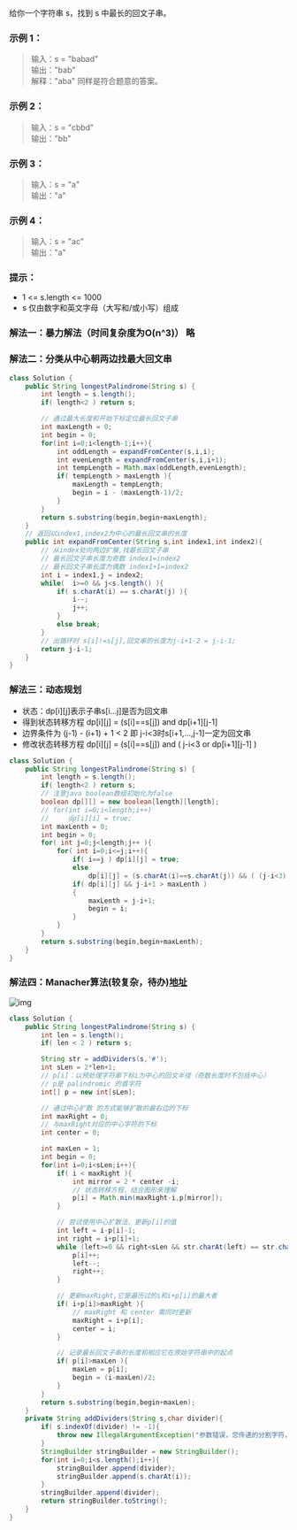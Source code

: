给你一个字符串 s，找到 s 中最长的回文子串。

### 示例 1：
>输入：s = "babad"  
输出："bab"  
解释："aba" 同样是符合题意的答案。  

### 示例 2：
>输入：s = "cbbd"  
输出："bb"  

### 示例 3：
>输入：s = "a"  
输出："a"  

### 示例 4：
>输入：s = "ac"  
输出："a"  

### 提示：
* 1 <= s.length <= 1000
* s 仅由数字和英文字母（大写和/或小写）组成

### 解法一：暴力解法（时间复杂度为O(n^3)） 略
### 解法二：分类从中心朝两边找最大回文串
``` java
class Solution {
    public String longestPalindrome(String s) {
        int length = s.length();
        if( length<2 ) return s;

        // 通过最大长度和开始下标定位最长回文子串
        int maxLength = 0;
        int begin = 0;
        for(int i=0;i<length-1;i++){
            int oddLength = expandFromCenter(s,i,i);
            int evenLength = expandFromCenter(s,i,i+1);
            int tempLength = Math.max(oddLength,evenLength);
            if( tempLength > maxLength ){
                maxLength = tempLength;
                begin = i - (maxLength-1)/2;
            }
        }
        return s.substring(begin,begin+maxLength);
    }
    // 返回以index1,index2为中心的最长回文串的长度
    public int expandFromCenter(String s,int index1,int index2){
        // 从index处向两边扩展,找最长回文子串
        // 最长回文子串长度为奇数 index1=index2
        // 最长回文子串长度为偶数 index1+1=index2
        int i = index1,j = index2;
        while(  i>=0 && j<s.length() ){
            if( s.charAt(i) == s.charAt(j) ){
                i--;
                j++;
            }
            else break;
        }
        // 出循环时 s[i]!=s[j],回文串的长度为j-i+1-2 = j-i-1;
        return j-i-1;
    }
}
```
### 解法三：动态规划
- 状态：dp[i][j]表示子串s[i...j]是否为回文串
- 得到状态转移方程 dp[i][j] = (s[i]==s[j]) and dp[i+1][j-1]
- 边界条件为 (j-1) - (i+1) + 1 < 2 即 j-i<3时s[i+1,...,j-1]一定为回文串
- 修改状态转移方程 dp[i][j] = (s[i]==s[j]) and ( j-i<3 or dp[i+1][j-1] )
``` java
class Solution {
    public String longestPalindrome(String s) {
        int length = s.length();
        if( length<2 ) return s;
        // 注意java boolean数组初始化为false
        boolean dp[][] = new boolean[length][length];
        // for(int i=0;i<length;i++)
        //     dp[i][i] = true;
        int maxLenth = 0;
        int begin = 0;
        for( int j=0;j<length;j++ ){
            for( int i=0;i<=j;i++){
                if( i==j ) dp[i][j] = true;
                else
                    dp[i][j] = (s.charAt(i)==s.charAt(j)) && ( (j-i<3) || dp[i+1][j-1] );
                if( dp[i][j] && j-i+1 > maxLenth )
                {
                    maxLenth = j-i+1;
                    begin = i;
                }    
            }
        }
        return s.substring(begin,begin+maxLenth);
    }
}
```
### 解法四：Manacher算法(较复杂，待办)[地址](https://leetcode-cn.com/problems/longest-palindromic-substring/solution/zui-chang-hui-wen-zi-chuan-by-leetcode-solution/)
![img](https://github.com/xiaohuanxiong3/my-leetcode_road/blob/main/images/5.PNG)
``` java
class Solution {
    public String longestPalindrome(String s) {
        int len = s.length();
        if( len < 2 ) return s;

        String str = addDividers(s,'#');
        int sLen = 2*len+1;
        // p[i]：以预处理字符串下标i为中心的回文半径（奇数长度时不包括中心）
        // p是 palindromic 的首字符
        int[] p = new int[sLen];

        // 通过中心扩散 的方式能够扩散的最右边的下标
        int maxRight = 0;
        // 与maxRight对应的中心字符的下标
        int center = 0;

        int maxLen = 1;
        int begin = 0;
        for(int i=0;i<sLen;i++){
            if( i < maxRight ){
                int mirror = 2 * center -i;
                // 状态转移方程，结合图形来理解
                p[i] = Math.min(maxRight-i,p[mirror]);
            }

            // 尝试使用中心扩散法，更新p[i]的值
            int left = i-p[i]-1;
            int right = i+p[i]+1;
            while (left>=0 && right<sLen && str.charAt(left) == str.charAt(right)){
                p[i]++;
                left--;
                right++;
            }

            // 更新maxRight,它是遍历过的i和i+p[i]的最大者
            if( i+p[i]>maxRight ){
                // maxRight 和 center 需同时更新
                maxRight = i+p[i];
                center = i;
            }

            // 记录最长回文子串的长度和相应它在原始字符串中的起点
            if( p[i]>maxLen ){
                maxLen = p[i];
                begin = (i-maxLen)/2;
            }
        }
        return s.substring(begin,begin+maxLen);
    }
    private String addDividers(String s,char divider){
        if( s.indexOf(divider) != -1){
            throw new IllegalArgumentException("参数错误，您传递的分割字符，在输入字符串中存在!");
        }
        StringBuilder stringBuilder = new StringBuilder();
        for(int i=0;i<s.length();i++){
            stringBuilder.append(divider);
            stringBuilder.append(s.charAt(i));
        }
        stringBuilder.append(divider);
        return stringBuilder.toString();
    }
}
```
